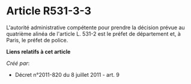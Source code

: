 # Article R531-3-3

L'autorité administrative compétente pour prendre la décision prévue au quatrième alinéa de l'article L. 531-2 est le préfet
de département et, à Paris, le préfet de police.

**Liens relatifs à cet article**

_Créé par_:

  - Décret n°2011-820 du 8 juillet 2011 - art. 9
